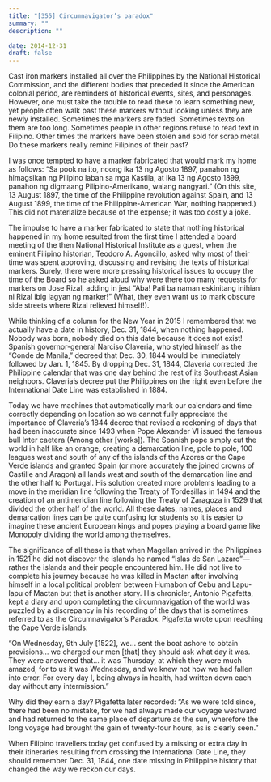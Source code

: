 ```yaml
---
title: "[355] Circumnavigator’s paradox"
summary: ""
description: ""

date: 2014-12-31
draft: false
---
```


Cast iron markers installed all over the Philippines by the National Historical Commission, and the different bodies that preceded it since the American colonial period, are reminders of historical events, sites, and personages. However, one must take the trouble to read these to learn something new, yet people often walk past these markers without looking unless they are newly installed. Sometimes the markers are faded. Sometimes texts on them are too long. Sometimes people in other regions refuse to read text in Filipino. Other times the markers have been stolen and sold for scrap metal. Do these markers really remind Filipinos of their past?

I was once tempted to have a marker fabricated that would mark my home as follows: “Sa pook na ito, noong ika 13 ng Agosto 1897, panahon ng himagsikan ng Pilipino laban sa mga Kastila,  at ika 13 ng Agosto 1899, panahon ng digmaang Pilipino-Amerikano, walang nangyari.” (On this site, 13 August 1897, the time of the Philippine revolution against Spain, and 13 August 1899, the time of the Philippine-American War, nothing happened.) This did not materialize because of the expense; it was too costly a joke.

The impulse to have a marker fabricated to state that nothing historical happened in my home resulted from the first time I attended a board meeting of the then National Historical Institute as a guest, when the eminent Filipino historian, Teodoro A. Agoncillo, asked why most of their time was spent approving, discussing and revising the texts of historical markers. Surely, there were more pressing historical issues to occupy the time of the Board so he asked aloud why were there too many requests for markers on Jose Rizal, adding in jest “Aba! Pati ba naman eskinitang inihian ni Rizal ibig lagyan ng marker!” (What, they even want us to mark obscure side streets where Rizal relieved himself!).

While thinking of a column for the New Year in 2015 I remembered that we actually have a date in history, Dec. 31, 1844, when nothing happened. Nobody was born, nobody died on this date because it does not exist! Spanish governor-general Narciso Claveria, who styled himself as the “Conde de Manila,” decreed that Dec. 30, 1844 would be immediately followed by Jan. 1, 1845. By dropping Dec. 31, 1844, Claveria corrected the Philippine calendar that was one day behind the rest of its Southeast Asian neighbors. Claveria’s decree put the Philippines on the right even before the International Date Line was established in 1884.

Today we have machines that automatically mark our calendars and time correctly depending on location so we cannot fully appreciate the importance of Claveria’s 1844 decree that revised a reckoning of days that had been inaccurate since 1493 when Pope Alexander VI issued the famous bull Inter caetera (Among other [works]). The Spanish pope simply cut the world in half like an orange, creating a demarcation line, pole to pole, 100 leagues west and south of any of the islands of the Azores or the Cape Verde islands and granted Spain (or more accurately the joined crowns of Castille and Aragon) all lands west and south of the demarcation line and the other half to Portugal. His solution created more problems leading to a move in the meridian line following the Treaty of Tordesillas in 1494 and the creation of an antimeridian line following the Treaty of Zaragoza in 1529 that divided the other half of the world. All these dates, names, places and demarcation lines can be quite confusing for students so it is easier to imagine these ancient European kings and popes playing a board game like Monopoly dividing the world among themselves.

The significance of all these is that when Magellan arrived in the Philippines in 1521 he did not discover the islands he named “Islas de San Lazaro”—rather the islands and their people encountered him. He did not live to complete his journey because he was killed in Mactan after involving himself in a local political problem between Humabon of Cebu and Lapu-lapu of Mactan but that is another story. His chronicler, Antonio Pigafetta, kept a diary and upon completing the circumnavigation of the world was puzzled by a discrepancy in his recording of the days that is sometimes referred to as the Circumnavigator’s Paradox. Pigafetta wrote upon reaching the Cape Verde islands:

“On Wednesday, 9th July [1522], we… sent the boat ashore to obtain provisions… we charged our men [that] they should ask what day it was. They were answered that… it was Thursday, at which they were much amazed, for to us it was Wednesday, and we knew not how we had fallen into error. For every day I, being always in health, had written down each day without any intermission.”

Why did they earn a day? Pigafetta later recorded: “As we were told since, there had been no mistake, for we had always made our voyage westward and had returned to the same place of departure as the sun, wherefore the long voyage had brought the gain of twenty-four hours, as is clearly seen.”

When Filipino travellers today get confused by a missing or extra day in their itineraries resulting from crossing the International Date Line, they should remember Dec. 31, 1844, one date missing in Philippine history that changed the way we reckon our days.
